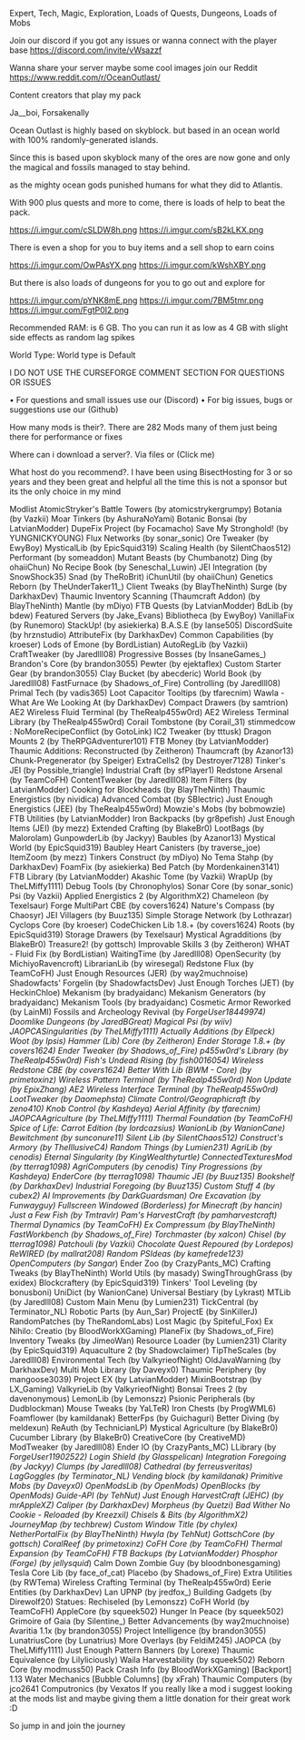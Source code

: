 Expert, Tech, Magic, Exploration, Loads of Quests, Dungeons, Loads of Mobs 

Join our discord if you got any issues or wanna connect with the player base  https://discord.com/invite/vWsazzf

Wanna share your server maybe some cool images join our Reddit https://www.reddit.com/r/OceanOutlast/

 

Content creators that play my pack
 

Ja__boi,
Forsakenally

Ocean Outlast is highly based on skyblock. but based in an ocean world with 100% randomly-generated islands.

Since this is based upon skyblock many of the ores are now gone and only the magical and fossils managed to stay behind.

as the mighty ocean gods punished humans for what they did to Atlantis.

With 900 plus quests and more to come, there is loads of help to beat the pack.

https://i.imgur.com/cSLDW8h.png
https://i.imgur.com/sB2kLKX.png

There is even a shop for you to buy items and a sell shop to earn coins
 
https://i.imgur.com/OwPAsYX.png
https://i.imgur.com/kWshXBY.png

But there is also loads of dungeons for you to go out and explore for

https://i.imgur.com/pYNK8mE.png
https://i.imgur.com/7BM5tmr.png
https://i.imgur.com/FgtP0I2.png
 
Recommended RAM: is 6 GB. Tho you can run it as low as 4 GB with slight side effects as random lag spikes

World Type: World type is Default

I DO NOT USE THE CURSEFORGE COMMENT SECTION FOR QUESTIONS OR ISSUES

• For questions and small issues use our (Discord)
• For big issues, bugs or suggestions use our (Github)

How many mods is their?. There are 282 Mods many of them just being there for performance or fixes

Where can i download a server?. Via files or (Click me)

What host do you recommend?. I have been using BisectHosting for 3 or so years and they been great and helpful all the time this is not a sponsor but its the only choice in my mind

 

Modlist
AtomicStryker's Battle Towers (by atomicstrykergrumpy)
Botania (by Vazkii)
Moar Tinkers (by AshuraNoYami)
Botanic Bonsai (by LatvianModder)
DupeFix Project (by Focamacho)
Save My Stronghold! (by YUNGNICKYOUNG)
Flux Networks (by sonar_sonic)
Ore Tweaker (by EwyBoy)
MysticalLib (by EpicSquid319)
Scaling Health (by SilentChaos512)
Performant (by someaddon)
Mutant Beasts (by Chumbanotz)
Ding (by ohaiiChun)
No Recipe Book (by Seneschal_Luwin)
JEI Integration (by SnowShock35)
Snad (by TheRoBrit)
iChunUtil (by ohaiiChun)
Genetics Reborn (by TheUnderTaker11_)
Client Tweaks (by BlayTheNinth)
Surge (by DarkhaxDev)
Thaumic Inventory Scanning (Thaumcraft Addon) (by BlayTheNinth)
Mantle (by mDiyo)
FTB Quests (by LatvianModder)
BdLib (by bdew)
Featured Servers (by Jake_Evans)
Bibliotheca (by EwyBoy)
VanillaFix (by Runemoro)
StackUp! (by asiekierka)
B.A.S.E (by lanse505)
DiscordSuite (by hrznstudio)
AttributeFix (by DarkhaxDev)
Common Capabilities (by kroeser)
Lods of Emone (by BordListian)
AutoRegLib (by Vazkii)
CraftTweaker (by Jaredlll08)
Progressive Bosses (by InsaneGames_)
Brandon's Core (by brandon3055)
Pewter (by ejektaflex)
Custom Starter Gear (by brandon3055)
Clay Bucket (by abecderic)
World Book (by Jaredlll08)
FastFurnace (by Shadows_of_Fire)
Controlling (by Jaredlll08)
Primal Tech (by vadis365)
Loot Capacitor Tooltips (by tfarecnim)
Wawla - What Are We Looking At (by DarkhaxDev)
Compact Drawers (by samtrion)
AE2 Wireless Fluid Terminal (by TheRealp455w0rd)
AE2 Wireless Terminal Library (by TheRealp455w0rd)
Corail Tombstone (by Corail_31)
stimmedcow : NoMoreRecipeConflict (by GotoLink)
IC2 Tweaker (by tttusk)
Dragon Mounts 2 (by TheRPGAdventurer101)
FTB Money (by LatvianModder)
Thaumic Additions: Reconstructed (by Zeitheron)
Thaumcraft (by Azanor13)
Chunk-Pregenerator (by Speiger)
ExtraCells2 (by Destroyer7128)
Tinker's JEI (by Possible_triangle)
Industrial Craft (by sfPlayer1)
Redstone Arsenal (by TeamCoFH)
ContentTweaker (by Jaredlll08)
Item Filters (by LatvianModder)
Cooking for Blockheads (by BlayTheNinth)
Thaumic Energistics (by nividica)
Advanced Combat (by SBlectric)
Just Enough Energistics (JEE) (by TheRealp455w0rd)
Mowzie's Mobs (by bobmowzie)
FTB Utilities (by LatvianModder)
Iron Backpacks (by gr8pefish)
Just Enough Items (JEI) (by mezz)
Extended Crafting (by BlakeBr0)
LootBags (by Malorolam)
GunpowderLib (by Jackyy)
Baubles (by Azanor13)
Mystical World (by EpicSquid319)
Baubley Heart Canisters (by traverse_joe)
ItemZoom (by mezz)
Tinkers Construct (by mDiyo)
No Tema Stahp (by DarkhaxDev)
Foam​Fix (by asiekierka)
Bed Patch (by Mordenkainen3141)
FTB Library (by LatvianModder)
Akashic Tome (by Vazkii)
WrapUp (by TheLMiffy1111)
Debug Tools (by Chronophylos)
Sonar Core (by sonar_sonic)
Psi (by Vazkii)
Applied Energistics 2 (by AlgorithmX2)
Chameleon (by Texelsaur)
Forge MultiPart CBE (by covers1624)
Nature's Compass (by Chaosyr)
JEI Villagers (by Buuz135)
Simple Storage Network (by Lothrazar)
Cyclops Core (by kroeser)
CodeChicken Lib 1.8.+ (by covers1624)
Roots (by EpicSquid319)
Storage Drawers (by Texelsaur)
Mystical Agradditions (by BlakeBr0)
Treasure2! (by gottsch)
Improvable Skills 3 (by Zeitheron)
WHAT - Fluid Fix (by BordListian)
WaitingTime (by Jaredlll08)
OpenSecurity (by MichiyoRavencroft)
LibrarianLib (by wiresegal)
Redstone Flux (by TeamCoFH)
Just Enough Resources (JER) (by way2muchnoise)
Shadowfacts' Forgelin (by ShadowfactsDev)
Just Enough Torches (JET) (by HeckinChloe)
Mekanism (by bradyaidanc)
Mekanism Generators (by bradyaidanc)
Mekanism Tools (by bradyaidanc)
Cosmetic Armor Reworked (by LainMI)
Fossils and Archeology Revival (by _ForgeUser18449974)
Doomlike Dungeons (by JaredBGreat)
Magical Psi (by wiiv)
JAOPCASingularities (by TheLMiffy1111)
Actually Additions (by Ellpeck)
Woot (by Ipsis)
Hammer (Lib) Core (by Zeitheron)
Ender Storage 1.8.+ (by covers1624)
Ender Tweaker (by Shadows_of_Fire)
p455w0rd's Library (by TheRealp455w0rd)
Fish's Undead Rising (by fish0016054)
Wireless Redstone CBE (by covers1624)
Better With Lib (BWM - Core) (by primetoxinz)
Wireless Pattern Terminal (by TheRealp455w0rd)
Non Update (by EpixZhang)
AE2 Wireless Interface Terminal (by TheRealp455w0rd)
LootTweaker (by Daomephsta)
Climate Control/Geographicraft (by zeno410)
Knob Control (by Kashdeya)
Aerial Affinity (by tfarecnim)
JAOPCAAgriculture (by TheLMiffy1111)
Thermal Foundation (by TeamCoFH)
Spice of Life: Carrot Edition (by lordcazsius)
WanionLib (by WanionCane)
Bewitchment (by sunconure11)
Silent Lib (by SilentChaos512)
Construct's Armory (by TheIllusiveC4)
Random Things (by Lumien231)
AgriLib (by cenodis)
Eternal Singularity (by KingWealthyturtle)
ConnectedTexturesMod (by tterrag1098)
AgriComputers (by cenodis)
Tiny Progressions (by Kashdeya)
EnderCore (by tterrag1098)
Thaumic JEI (by Buuz135)
Bookshelf (by DarkhaxDev)
Industrial Foregoing (by Buuz135)
Custom Stuff 4 (by cubex2)
AI Improvements (by DarkGuardsman)
Ore Excavation (by Funwayguy)
Fullscreen Windowed (Borderless) for Minecraft (by hancin)
Just a Few Fish (by Tmtravlr)
Pam's HarvestCraft (by pamharvestcraft)
Thermal Dynamics (by TeamCoFH)
Ex Compressum (by BlayTheNinth)
FastWorkbench (by Shadows_of_Fire)
Torchmaster (by xalcon)
Chisel (by tterrag1098)
Patchouli (by Vazkii)
Chocolate Quest Repoured (by Lordepos)
ReWIRED (by mallrat208)
Random PSIdeas (by kamefrede123)
OpenComputers (by Sangar_)
Ender Zoo (by CrazyPants_MC)
Crafting Tweaks (by BlayTheNinth)
World Utils (by masady)
SwingThroughGrass (by exidex)
Blockcraftery (by EpicSquid319)
Tinkers' Tool Leveling (by bonusboni)
UniDict (by WanionCane)
Universal Bestiary (by Lykrast)
MTLib (by Jaredlll08)
Custom Main Menu (by Lumien231)
TickCentral (by Terminator_NL)
Robotic Parts (by Aun_Sar)
ProjectE (by SinKillerJ)
RandomPatches (by TheRandomLabs)
Lost Magic (by Spiteful_Fox)
Ex Nihilo: Creatio (by BloodWorkXGaming)
PlaneFix (by Shadows_of_Fire)
Inventory Tweaks (by JimeoWan)
Resource Loader (by Lumien231)
Clarity (by EpicSquid319)
Aquaculture 2 (by Shadowclaimer)
TipTheScales (by Jaredlll08)
Environmental Tech (by ValkyrieofNight)
OldJavaWarning (by DarkhaxDev)
Multi Mob Library (by Daveyx0)
Thaumic Periphery (by mangoose3039)
Project EX (by LatvianModder)
MixinBootstrap (by LX_Gaming)
ValkyrieLib (by ValkyrieofNight)
Bonsai Trees 2 (by davenonymous)
LemonLib (by Lemonszz)
Psionic Peripherals (by Dudblockman)
Mouse Tweaks (by YaLTeR)
Iron Chests (by ProgWML6)
Foamflower (by kamildanak)
BetterFps (by Guichaguri)
Better Diving (by meldexun)
ReAuth (by TechnicianLP)
Mystical Agriculture (by BlakeBr0)
Cucumber Library (by BlakeBr0)
CreativeCore (by CreativeMD)
ModTweaker (by Jaredlll08)
Ender IO (by CrazyPants_MC)
LLibrary (by _ForgeUser11902522)
Login Shield (by Glasspelican)
Integration Foregoing (by Jackyy)
Clumps (by Jaredlll08)
Cathedral (by ferreusveritas)
LagGoggles (by Terminator_NL)
Vending block (by kamildanak)
Primitive Mobs (by Daveyx0)
OpenModsLib (by OpenMods)
OpenBlocks (by OpenMods)
Guide-API (by TehNut)
Just Enough HarvestCraft (JEHC) (by mrAppleXZ)
Caliper (by DarkhaxDev)
Morpheus (by Quetzi)
Bad Wither No Cookie - Reloaded (by Kreezxil)
Chisels & Bits (by AlgorithmX2)
JourneyMap (by techbrew)
Custom Window Title (by chylex)
NetherPortalFix (by BlayTheNinth)
Hwyla (by TehNut)
GottschCore (by gottsch)
CoralReef (by primetoxinz)
CoFH Core (by TeamCoFH)
Thermal Expansion (by TeamCoFH)
FTB Backups (by LatvianModder)
Phosphor (Forge) (by jellysquid_)
Calm Down Zombie Guy (by bloodnbonesgaming)
Tesla Core Lib (by face_of_cat)
Placebo (by Shadows_of_Fire)
Extra Utilities (by RWTema)
Wireless Crafting Terminal (by TheRealp455w0rd)
Eerie Entities (by DarkhaxDev)
Lan UPNP (by jredfox_)
Building Gadgets (by Direwolf20)
Statues: Rechiseled (by Lemonszz)
CoFH World (by TeamCoFH)
AppleCore (by squeek502)
Hunger In Peace (by squeek502)
Grimoire of Gaia (by Silentine_)
Better Advancements (by way2muchnoise)
Avaritia 1.1x (by brandon3055)
Project Intelligence (by brandon3055)
LunatriusCore (by Lunatrius)
More Overlays (by FeldiM245)
JAOPCA (by TheLMiffy1111)
Just Enough Pattern Banners (by Lorexe)
Thaumic Equivalence (by Lilyliciously)
Waila Harvestability (by squeek502)
Reborn Core (by modmuss50)
Pack Crash Info (by BloodWorkXGaming)
[Backport] 1.13 Water Mechanics [Bubble Columns] (by xFrah)
Thaumic Computers (by jco2641
Computronics (by Vexatos
If you really like a mod i suggest looking at the mods list and maybe giving them a little donation for their great work :D 

So jump in and join the journey 
